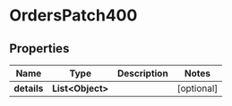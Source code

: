 

# OrdersPatch400


## Properties

| Name | Type | Description | Notes |
|------------ | ------------- | ------------- | -------------|
|**details** | **List&lt;Object&gt;** |  |  [optional] |



